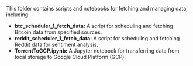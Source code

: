 This folder contains scripts and notebooks for fetching and managing data, including:

- **btc_scheduler_1_fetch_data:** A script for scheduling and fetching Bitcoin data from specified sources.
- **reddit_scheduler_1_fetch_data:** A script for scheduling and fetching Reddit data for sentiment analysis.
- **TorrentToGCP.ipynb:** A Jupyter notebook for transferring data from local storage to Google Cloud Platform (GCP).
